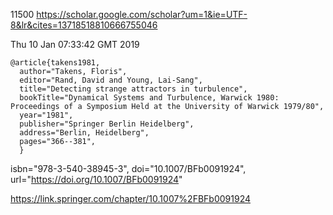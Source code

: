 11500
https://scholar.google.com/scholar?um=1&ie=UTF-8&lr&cites=13718518810666755046

Thu 10 Jan 07:33:42 GMT 2019



```
@article{takens1981,
  author="Takens, Floris",
  editor="Rand, David and Young, Lai-Sang",
  title="Detecting strange attractors in turbulence",
  bookTitle="Dynamical Systems and Turbulence, Warwick 1980: Proceedings of a Symposium Held at the University of Warwick 1979/80",
  year="1981",
  publisher="Springer Berlin Heidelberg",
  address="Berlin, Heidelberg",
  pages="366--381",
  }
```



  isbn="978-3-540-38945-3",
  doi="10.1007/BFb0091924",
  url="https://doi.org/10.1007/BFb0091924"

https://link.springer.com/chapter/10.1007%2FBFb0091924
